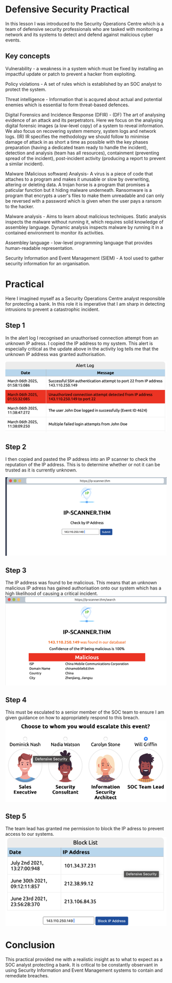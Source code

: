 # Defensive Security Practical 
In this lesson I was introduced to the Security Operations Centre which is a team of defensive security professionals who are tasked with monitoring a network and its systems to detect and defend against malicious cyber events. 

## Key concepts 
Vulnerability - a weakness in a system which must be fixed by installing an impactful update or patch to prevent a hacker from exploiting.

Policy violations - A set of rules which is established by an SOC analyst to protect the system.

Threat intelligence - Information that is acqured about actual and potential enemies which is essential to form threat-based defences. 

Digital Forensics and Incidence Response (DFIR) - (DF) The art of analysing evidence of an attack and its perpetrators. Here we focus on the analysing digital forensic images (a low-level copy) of a system to reveal information. We also focus on recovering system memory, system logs and network logs. (IR) IR specifies the methodology we should follow to minimise damage of attack in as short a time as possible with the key phases preparation (having a dedicated team ready to handle the incident), detection and analysis (team has all resources), containment (preventing spread of the incident), post-incident activity (producing a report to prevent a similar incident). 

Malware (Malicious software) Analysis- A virus is a piece of code that attaches to a program and makes it unusable or slow by overwriting, altering or deleting data. A trojan horse is a program that promises a paticular function but it hiding malware underneath. Ransomware is a program that encrypts a user's files to make them unreadable and can only be reversed with a password which is given when the user pays a ransom to the hacker. 

Malware analysis - Aims to learn about malicious techniques. Static analysis inspects the malware without running it, which requires solid knowledge of assembley language.  Dynamic analysis inspects malware by running it in a contained environment to monitor its activities. 

Assembley language - low-level programming language that provides human-readable representation. 

Security Information and Event Management (SIEM) - A tool used to gather security information for an organisation. 

# Practical 
Here I imagined myself as a Security Operations Centre analyst responsible for protecting a bank. In this role it is imperative that I am sharp in detecting intrusions to prevent a catastrophic incident.

## Step 1
In the alert log I recognised an unauthorised connection attempt from an unknown IP adress. I copied the IP address to my system. This alert is especially critical as the update above in the activity log tells me that the unknown IP address was granted authorisation. 

![Unauthorised IP address](https://github.com/JemimaAnsaaku/JemTheDefender/blob/main/Images/Screenshot%202025-02-06%20at%2015.26.45.png?raw=true)

## Step 2
I then copied and pasted the IP address into an IP scanner to check the reputation of the IP address. This is to determine whether or not it can be trusted as it is currently unknown. 

![IP address scanner](https://github.com/JemimaAnsaaku/JemTheDefender/blob/main/Images/Screenshot%202025-02-06%20at%2015.27.23.png?raw=true)

## Step 3
The IP address was found to be malicious. This means that an unknown malicious IP adress has gained authorisation onto our system which has a high likelihood of causing a critical incident. 
![IP is malicious](https://github.com/JemimaAnsaaku/JemTheDefender/blob/main/Images/Screenshot%202025-02-06%20at%2015.27.46.png?raw=true)

## Step 4
This must be esculated to a senior member of the SOC team to ensure I am given guidance on how to appropriately respond to this breach. 
![Refer to SOC team lead](https://github.com/JemimaAnsaaku/JemTheDefender/blob/main/Images/Screenshot%202025-02-06%20at%2015.28.18.png?raw=true)

## Step 5
The team lead has granted me permission to block the IP adress to prevent access to our systems. 
![IP is blocked](https://github.com/JemimaAnsaaku/JemTheDefender/blob/main/Images/Screenshot%202025-02-06%20at%2015.28.52.png?raw=true)

# Conclusion
This practical provided me with a realistic insight as to what to expect as a SOC analyst protecting a bank. It is critical to be constantly observant in using Security Information and Event Management systems to contain and remediate breaches. 
